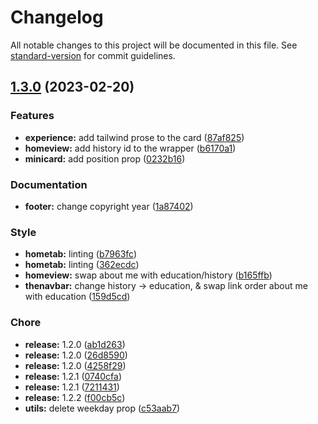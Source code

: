 # Changelog

All notable changes to this project will be documented in this file. See [standard-version](https://github.com/conventional-changelog/standard-version) for commit guidelines.

## [1.3.0](https://github.com/gkyla/giras/compare/v1.1.1...v1.3.0) (2023-02-20)


### Features

* **experience:** add tailwind prose to the card ([87af825](https://github.com/gkyla/giras/commit/87af825ffdd1a11895b977d7536ccaee3338f2c1))
* **homeview:** add history id to the wrapper ([b6170a1](https://github.com/gkyla/giras/commit/b6170a1cc145c9747d73f2c557c110781aa3ec31))
* **minicard:** add position prop ([0232b16](https://github.com/gkyla/giras/commit/0232b1614a0bd767c247a4325fd50a05f2ee6c6b))


### Documentation

* **footer:** change copyright year ([1a87402](https://github.com/gkyla/giras/commit/1a8740271cc6e916756ee5422cd42fd6d4108718))


### Style

* **hometab:** linting ([b7963fc](https://github.com/gkyla/giras/commit/b7963fcbc4d61cd249d0350ab168f6cc0b64819e))
* **hometab:** linting ([362ecdc](https://github.com/gkyla/giras/commit/362ecdcae94675e722eafdcae957e390b70b1ee7))
* **homeview:** swap about me with education/history ([b165ffb](https://github.com/gkyla/giras/commit/b165ffb057c2fc12306c2f1a24e4a93eee709797))
* **thenavbar:** change history -> education, & swap link order about me with education ([159d5cd](https://github.com/gkyla/giras/commit/159d5cd92afbc7c5be8e6eb12dfbe5d580a0288e))


### Chore

* **release:** 1.2.0 ([ab1d263](https://github.com/gkyla/giras/commit/ab1d263e971b7991857201b795baf49fd279b335))
* **release:** 1.2.0 ([26d8590](https://github.com/gkyla/giras/commit/26d8590a2a75fd73ba5aaa97bb597be47e6a905e))
* **release:** 1.2.0 ([4258f29](https://github.com/gkyla/giras/commit/4258f29b8eeee5e937055ea1163ba617e56c165a))
* **release:** 1.2.1 ([0740cfa](https://github.com/gkyla/giras/commit/0740cfadcf2ab4eb9d7f99e37813c97ebbfcbc6f))
* **release:** 1.2.1 ([7211431](https://github.com/gkyla/giras/commit/7211431df9da34b21d34053ccf492c4978c1c7c7))
* **release:** 1.2.2 ([f00cb5c](https://github.com/gkyla/giras/commit/f00cb5c879ab7179a9067379879dfbbef8e2c6dc))
* **utils:** delete weekday prop ([c53aab7](https://github.com/gkyla/giras/commit/c53aab7a0419b574aa6694632c61a6029c906a6a))
